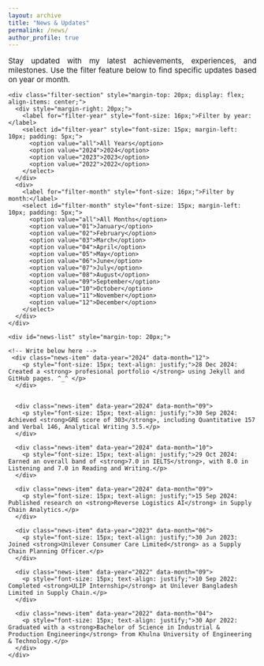 ```yaml
---
layout: archive
title: "News & Updates"
permalink: /news/
author_profile: true
---
```


<div class="main-content">
  <div id="news">
    <!-- <h2 style="text-align: left; font-size: 18px; font-weight: bold;">News & Updates</h2> -->
    <p style="font-size: 15px; text-align: justify;">Stay updated with my latest achievements, experiences, and milestones. Use the filter feature below to find specific updates based on year or month.</p>

    <div class="filter-section" style="margin-top: 20px; display: flex; align-items: center;">
      <div style="margin-right: 20px;">
        <label for="filter-year" style="font-size: 16px;">Filter by year:</label>
        <select id="filter-year" style="font-size: 15px; margin-left: 10px; padding: 5px;">
          <option value="all">All Years</option>
          <option value="2024">2024</option>
          <option value="2023">2023</option>
          <option value="2022">2022</option>
        </select>
      </div>
      <div>
        <label for="filter-month" style="font-size: 16px;">Filter by month:</label>
        <select id="filter-month" style="font-size: 15px; margin-left: 10px; padding: 5px;">
          <option value="all">All Months</option>
          <option value="01">January</option>
          <option value="02">February</option>
          <option value="03">March</option>
          <option value="04">April</option>
          <option value="05">May</option>
          <option value="06">June</option>
          <option value="07">July</option>
          <option value="08">August</option>
          <option value="09">September</option>
          <option value="10">October</option>
          <option value="11">November</option>
          <option value="12">December</option>
        </select>
      </div>
    </div>

    <div id="news-list" style="margin-top: 20px;">

    <!-- Write below here -->
     <div class="news-item" data-year="2024" data-month="12">
        <p style="font-size: 15px; text-align: justify;">28 Dec 2024: Created a <strong> profesional portfolio </strong> using Jekyll and GitHub pages. ^_^ </p>
      </div>


      <div class="news-item" data-year="2024" data-month="09">
        <p style="font-size: 15px; text-align: justify;">30 Sep 2024: Achieved <strong>GRE score of 303</strong>, including Quantitative 157 and Verbal 146, Analytical Writing 3.5.</p>
      </div>

      <div class="news-item" data-year="2024" data-month="10">
        <p style="font-size: 15px; text-align: justify;">29 Oct 2024: Earned an overall band of <strong>7.0 in IELTS</strong>, with 8.0 in Listening and 7.0 in Reading and Writing.</p>
      </div>

      <div class="news-item" data-year="2024" data-month="09">
        <p style="font-size: 15px; text-align: justify;">15 Sep 2024: Published research on <strong>Reverse Logistics AI</strong> in Supply Chain Analytics.</p>
      </div>

      <div class="news-item" data-year="2023" data-month="06">
        <p style="font-size: 15px; text-align: justify;">30 Jun 2023: Joined <strong>Unilever Consumer Care Limited</strong> as a Supply Chain Planning Officer.</p>
      </div>

      <div class="news-item" data-year="2022" data-month="09">
        <p style="font-size: 15px; text-align: justify;">10 Sep 2022: Completed <strong>ULIP Internship</strong> at Unilever Bangladesh Limited in Supply Chain.</p>
      </div>

      <div class="news-item" data-year="2022" data-month="04">
        <p style="font-size: 15px; text-align: justify;">30 Apr 2022: Graduated with a <strong>Bachelor of Science in Industrial & Production Engineering</strong> from Khulna University of Engineering & Technology.</p>
      </div>
    </div>
  </div>
</div>

<script>
const yearFilter = document.getElementById('filter-year');
const monthFilter = document.getElementById('filter-month');

function filterNews() {
  const selectedYear = yearFilter.value;
  const selectedMonth = monthFilter.value;
  const newsItems = document.querySelectorAll('.news-item');

  newsItems.forEach(item => {
    const itemYear = item.getAttribute('data-year');
    const itemMonth = item.getAttribute('data-month');

    if ((selectedYear === 'all' || itemYear === selectedYear) &&
        (selectedMonth === 'all' || itemMonth === selectedMonth)) {
      item.style.display = 'block';
    } else {
      item.style.display = 'none';
    }
  });
}

yearFilter.addEventListener('change', filterNews);
monthFilter.addEventListener('change', filterNews);
</script>
